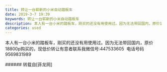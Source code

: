 ```yaml
---
title: 转让一台崭新的小米自动踏板车
date: 2019-3-7 19:39
keywords: 转让一台崭新的小米自动踏板车
description: 本人有一台小米的踏板车，刚买的还没有用使用过。因为无法带回国内，原价18800p购买的，现低价转让有意者联系我微信号:447533605  电话号码 9569831989
categories: used
---
```

<td class="t_f" id="postmessage_3177401">

本人有一台小米的踏板车，刚买的还没有用使用过。因为无法带回国内，原价18800p购买的，现低价转让有意者联系我微信号:447533605  电话号码 9569831989<br/>
</td>
###### 转载自[菲龙网]